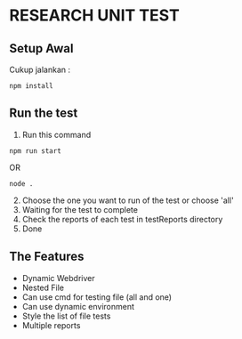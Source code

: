 # RESEARCH UNIT TEST

## Setup Awal

Cukup jalankan :
```
npm install
```

## Run the test
1. Run this command

```
npm run start
```
OR
```
node .
```

2. Choose the one you want to run of the test or choose 'all'
3. Waiting for the test to complete
4. Check the reports of each test in testReports directory 
5. Done

## The Features
- Dynamic Webdriver
- Nested File
- Can use cmd for testing file (all and one)
- Can use dynamic environment
- Style the list of file tests
- Multiple reports 
